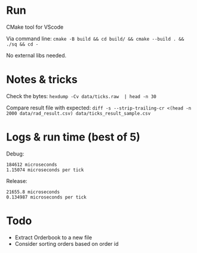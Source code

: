 # Run

CMake tool for VScode

Via command line:
`cmake -B build && cd build/ && cmake --build . && ./sq && cd -`

No external libs needed.

# Notes & tricks

Check the bytes:
`hexdump -Cv data/ticks.raw  | head -n 30`

Compare result file with expected:
`diff -s --strip-trailing-cr <(head -n 2000 data/rad_result.csv) data/ticks_result_sample.csv`

# Logs & run time (best of 5)

Debug:

```
184612 microseconds
1.15074 microseconds per tick
```

Release:

```
21655.8 microseconds
0.134987 microseconds per tick
```

# Todo

- Extract Orderbook to a new file
- Consider sorting orders based on order id
